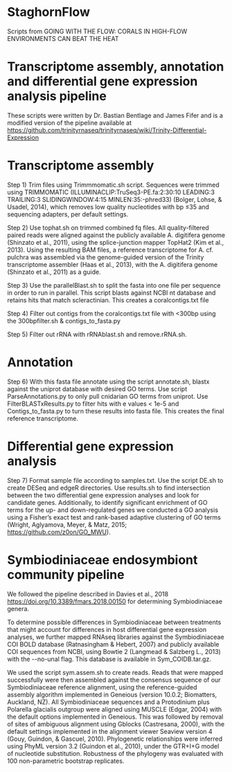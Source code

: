 # StaghornFlow
Scripts from GOING WITH THE FLOW: CORALS IN HIGH-FLOW ENVIRONMENTS CAN BEAT THE HEAT

# Transcriptome assembly, annotation and differential gene expression analysis pipeline
 These scripts were written by Dr. Bastian Bentlage and James Fifer and is a modified version of the pipeline available at https://github.com/trinityrnaseq/trinityrnaseq/wiki/Trinity-Differential-Expression

# Transcriptome assembly
Step 1) Trim files using Trimmmomatic.sh script. Sequences were trimmed using TRIMMOMATIC (ILLUMINACLIP:TruSeq3-PE.fa:2:30:10 LEADING:3 TRAILING:3 SLIDINGWINDOW:4:15 MINLEN:35:-phred33)  (Bolger, Lohse, & Usadel, 2014), which removes low quality nucleotides with bp ≤35 and sequencing adapters, per default settings.

Step 2) Use tophat.sh on trimmed combined fq files. All quality-filtered paired reads were aligned against the publicly available A. digitifera genome (Shinzato et al., 2011), using the splice-junction mapper TopHat2 (Kim et al., 2013). Using the resulting BAM files, a reference transcriptome for A. cf. pulchra was assembled via the genome-guided version of the Trinity transcriptome assembler (Haas et al., 2013), with the A. digitifera genome (Shinzato et al., 2011) as a guide. 

Step 3) Use the parallelBlast.sh to split the fasta into one file per sequence in order to run in parallel. This script blasts against NCBI nt database and retains hits that match scleractinian. This creates a coralcontigs.txt file

Step 4) Filter out contigs from the coralcontigs.txt file with <300bp using the 300bpfilter.sh & contigs_to_fasta.py

Step 5) Filter out rRNA with rRNAblast.sh and remove.rRNA.sh.

# Annotation
Step 6) With this fasta file annotate using the script annotate.sh, blastx against the uniprot database with desired GO terms. Use script ParseAnnotations.py to only pull cnidarian GO terms from uniprot. Use FilterBLASTxResults.py to filter hits with e values < 1e-5 and Contigs_to_fasta.py to turn these results into fasta file. This creates the final reference transcriptome. 

# Differential gene expression analysis

Step 7) Format sample file according to samples.txt. Use the script DE.sh to create DESeq and edgeR directories. Use results.sh to find intersection between the two differential gene expression analyses and look for candidate genes. Additionally, to identify significant enrichment of GO terms for the up- and down-regulated genes we conducted a GO analysis using a Fisher’s exact test and rank-based adaptive clustering of GO terms (Wright, Aglyamova, Meyer, & Matz, 2015; https://github.com/z0on/GO_MWU). 

# Symbiodiniaceae endosymbiont community pipeline

We followed the pipeline described in Davies et al., 2018 https://doi.org/10.3389/fmars.2018.00150 for determining Symbiodiniaceae genera. 

To determine possible differences in Symbiodiniaceae between treatments that might account for differences in host differential gene expression analyses, we further mapped RNAseq libraries against the Symbiodiniaceae COI BOLD database (Ratnasingham & Hebert, 2007) and publicly available COI sequences from NCBI, using Bowtie 2 (Langmead & Salzberg L., 2013) with the --no-unal flag. This database is available in Sym_COIDB.tar.gz. 

We used the script sym.assem.sh to create reads. Reads that were mapped successfully were then assembled against the consensus sequence of our Symbiodiniaceae reference alignment, using the reference-guided assembly algorithm implemented in Geneious (version 10.0.2; Biomatters, Auckland, NZ). All Symbiodiniaceae sequences and a Protodinium plus Polarella glacialis outgroup were aligned using MUSCLE (Edgar, 2004) with the default options implemented in Geneious. This was followed by removal of sites of ambiguous alignment using Gblocks (Castresana, 2000), with the default settings implemented in the alignment viewer Seaview version 4 (Gouy, Guindon, & Gascuel, 2010). Phylogenetic relationships were inferred using PhyML version 3.2 (Guindon et al., 2010), under the GTR+I+G model of nucleotide substitution. Robustness of the phylogeny was evaluated with 100 non-parametric bootstrap replicates. 







